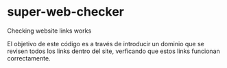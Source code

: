 # super-web-checker
Checking website links works

El objetivo de este código es a través de introducir un dominio que se revisen todos los links dentro del site, verficando que estos links funcionan correctamente. 
